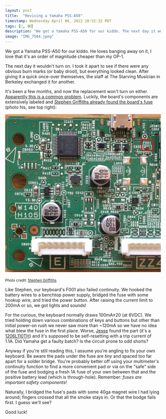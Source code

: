 ```yaml
---
layout: post
title:  "Reviving a Yamaha PSS-A50"
timestamp: Wednesday April 06, 2022 20:55:32 PDT
tags: [🎹, 🛠]
description: "We got a Yamaha PSS-A50 for our kiddo. The next day it wouldn't turn on."
image: "IMG_7584.jpeg"
---
```


We got a Yamaha PSS-A50 for our kiddo. He loves banging away on it, I love that it's an order of magnitude cheaper than my OP-1.

The next day it wouldn't turn on. I took it apart to see if there were any obvious burn marks (or baby drool), but everything looked clean. After giving it a quick once-over themselves, the staff at The Starving Musician in Berkeley exchanged it for another.

It's been a few months, and now the replacement won't turn on either. [Apparently this is a common problem](https://www.reddit.com/r/synthesizers/comments/kjzwj5/my_yamaha_pss_a50_wont_turn_on/). Luckily, the board's components are extensively labeled and [Stephen Griffiths already found the board's fuse](https://stegriff.co.uk/upblog/fixing-a-yamaha-pss-a50-that-wont-switch-on/) (photo his, see top right):

![A photo of the circuit board with component F001 circled (near the unpopulated twin inductors)](f001.jpg)

<small>Photo credit: [Stephen Griffiths](https://stegriff.co.uk/upblog/fixing-a-yamaha-pss-a50-that-wont-switch-on/)</small>

Like Stephen, our keyboard's F001 also failed continuity. We hooked the battery wires to a benchtop power supply, bridged the fuse with some hookup wire, and tried the power button. After raising the current limit to 200mA or so, we got lights and sounds!

For the curious, the keyboard normally draws 100mA±20 (at 6VDC). We tried holding down various combinations of keys and buttons but other than initial power-on rush we never saw more than ~120mA so we have no idea what blew the fuse in the first place. Worse, [Jesse](https://fsck.com) found the part (it's a [1206L110TH](Littelfuse_PTC_1206L_Datasheet.pdf.pdf)) and it's supposed to be self-resetting with a trip current of 1.1A. Did Yamaha get a faulty batch? Is the circuit prone to odd shorts?

Anyway if you're still reading this, I assume you're angling to fix your own keyboard. Be aware the pads under the fuse are _tiny_ and spaced too far apart for a solder bridge. You're probably better off using your multimeter's continuity function to find a more convenient pad or via on the "safe" side of the fuse and bodging a fresh 1A fuse of your own between that and the positive battery lead (which is through-hole). Remember: *fuses are important safety components!*

Naturally, I bridged the fuse's pads with some 40ga magnet wire I had lying around; fingers crossed that all the smoke stays in. Or that the bodge fails first. I guess we'll see?

Good luck!
